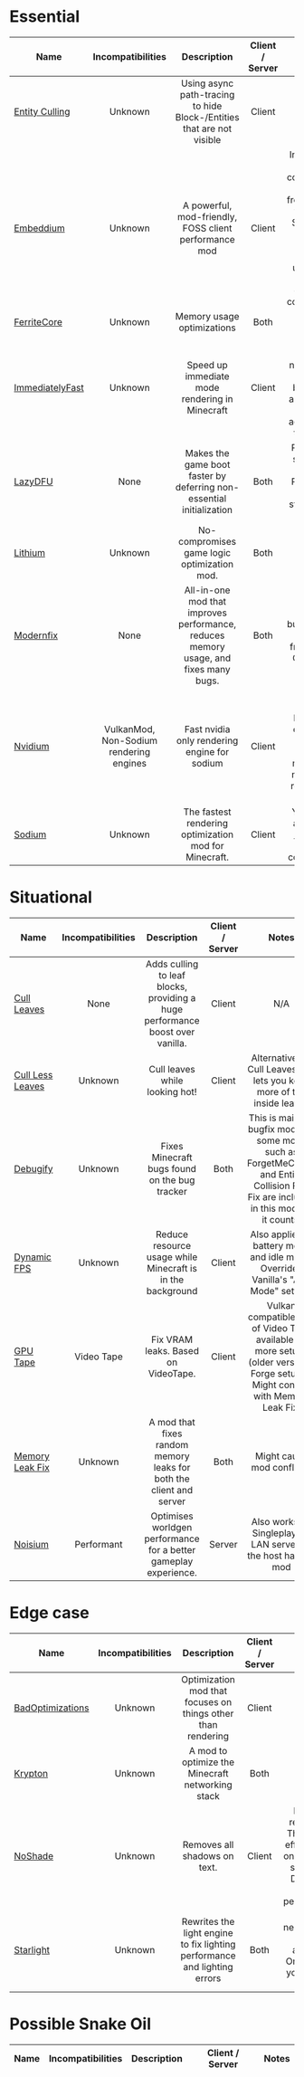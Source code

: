 # Essential
| Name | Incompatibilities | Description | Client / Server | Notes |
| --- | :---: | :---: | :---: | :---: |
| [Entity Culling](https://modrinth.com/mod/entityculling) | Unknown | Using async path-tracing to hide Block-/Entities that are not visible | Client | N/A |
| [Embeddium](https://modrinth.com/mod/embeddium) | Unknown | A powerful, mod-friendly, FOSS client performance mod | Client | Intended for mod compatibility. It's forked from an older version of Sodium, so you shouldn't use this unless you need that extra mod compatibility. |
| [FerriteCore](https://modrinth.com/mod/uXXizFIs) | Unknown | Memory usage optimizations | Both | N/A |
| [ImmediatelyFast](https://modrinth.com/mod/immediatelyfast) | Unknown | Speed up immediate mode rendering in Minecraft | Client | Effect is most noticable on CPU bottleneck and old CPU setups, according to the author | 
| [LazyDFU](https://modrinth.com/mod/lazydfu) | None | Makes the game boot faster by deferring non-essential initialization | Both | Patched on servers on 1.19.4+. Patched on clients starting with 1.21.x. |
| [Lithium](https://modrinth.com/mod/lithium) | Unknown | No-compromises game logic optimization mod. | Both | N/A |
| [Modernfix](https://modrinth.com/mod/nmDcB62a) | None | All-in-one mod that improves performance, reduces memory usage, and fixes many bugs. | Both | 1.21.5+ builds can be obtained from Simply Optimized. |
| [Nvidium](https://github.com/drouarb/nvidium) | VulkanMod, Non-Sodium rendering engines | Fast nvidia only rendering engine for sodium | Client | For GTX 16XX and RTX cards only. If the game crashes more often mid-game, remove this mod. |
| [Sodium](https://modrinth.com/mod/sodium) | Unknown | The fastest rendering optimization mod for Minecraft. | Client | You should also install [Indium](https://modrinth.com/mod/indium) for better compatibiity. |

# Situational
| Name | Incompatibilities | Description | Client / Server | Notes |
| --- | :---: | :---: | :---: | :---: |
| [Cull Leaves](https://modrinth.com/mod/cull-leaves) | None | Adds culling to leaf blocks, providing a huge performance boost over vanilla. | Client | N/A |
| [Cull Less Leaves](https://modrinth.com/mod/qthuEuVy) | Unknown | Cull leaves while looking hot! | Client | Alternative for Cull Leaves that lets you keep more of the inside leaves |
| [Debugify](https://modrinth.com/mod/debugify) | Unknown | Fixes Minecraft bugs found on the bug tracker | Both | This is mainly a bugfix mod, but some mods such as ForgetMeChunk and Entity Collision FPS Fix are included in this mod, so it counts. |
| [Dynamic FPS](https://modrinth.com/mod/dynamic-fps) | Unknown | Reduce resource usage while Minecraft is in the background | Client | Also applies to battery mode and idle mode. Overrides Vanilla's "AFK Mode" setting. |
| [GPU Tape](https://modrinth.com/mod/gputape) | Video Tape | Fix VRAM leaks. Based on VideoTape. | Client | Vulkan compatible fork of Video Tape available on more setups (older versions, Forge setups). Might conflict with Memory Leak Fix. |
| [Memory Leak Fix](https://modrinth.com/mod/memoryleakfix) | Unknown | A mod that fixes random memory leaks for both the client and server | Both | Might cause mod conflicts. |
| [Noisium](https://modrinth.com/mod/KuNKN7d2) | Performant | Optimises worldgen performance for a better gameplay experience. | Server | Also works on Singleplayer / LAN servers if the host has the mod | 

# Edge case
| Name | Incompatibilities | Description | Client / Server | Notes |
| --- | :---: | :---: | :---: | :---: |
| [BadOptimizations](https://modrinth.com/mod/badoptimizations) | Unknown | Optimization mod that focuses on things other than rendering | Client | N/A |
| [Krypton](https://modrinth.com/mod/krypton) | Unknown | A mod to optimize the Minecraft networking stack | Both | N/A |
| [NoShade](https://modrinth.com/mod/no-shade) | Unknown | Removes all shadows on text. | Client | Might be redundant. The biggest effect will be on text heavy scenarios. Does very little for performance. |
| [Starlight](https://modrinth.com/mod/starlight) | Unknown | Rewrites the light engine to fix lighting performance and lighting errors | Both | Not necessary on 1.20.x anymore. Only use it if you feel you must. |

# Possible Snake Oil
| Name | Incompatibilities | Description | Client / Server | Notes |
| --- | :---: | :---: | :---: | :---: |

<!-- TODO: 1.20.1 --  add from this list
| [DashLoader](https://modrinth.com/mod/dashloader) | Unknown | 
| [FastAnim](https://modrinth.com/mod/fastanim) | Unknown | 
| [Faster Random](https://modrinth.com/mod/RfFxanNh)  | Unknown | 
| [Memory Leak Fix](https://github.com/fxmorin/memoryleakfix)
 -->